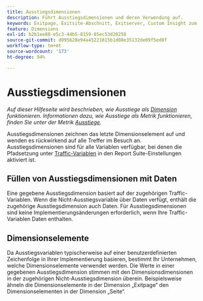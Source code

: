 ```yaml
---
title: Ausstiegsdimensionen
description: Führt Ausstiegsdimensionen und deren Verwendung auf.
keywords: Exitpage, Exitsite-Abschnitt, Exitserver, Custom Insight zum Exit
feature: Dimensions
exl-id: b2b1ee88-e5c3-44b5-8159-85ec53d20258
source-git-commit: d095628e94a45221815b1d08e35132de09f5ed8f
workflow-type: tm+mt
source-wordcount: '173'
ht-degree: 94%

---
```


# Ausstiegsdimensionen

*Auf dieser Hilfeseite wird beschrieben, wie Ausstiege als [Dimension](overview.md) funktionieren. Informationen dazu, wie Ausstiege als Metrik funktionieren, finden Sie unter der Metrik [Ausstiege](../metrics/exits.md).*

Ausstiegsdimensionen zeichnen das letzte Dimensionselement auf und wenden es rückwirkend auf alle Treffer im Besuch an. Ausstiegsdimensionen sind für alle Variablen verfügbar, bei denen die Pfadsetzung unter [Traffic-Variablen](/help/admin/admin/c-manage-report-suites/c-edit-report-suites/c-traffic-variables/traffic-var.md) in den Report Suite-Einstellungen aktiviert ist.

## Füllen von Ausstiegsdimensionen mit Daten

Eine gegebene Ausstiegsdimension basiert auf der zugehörigen Traffic-Variablen. Wenn die Nicht-Ausstiegsvariable über Daten verfügt, enthält die zugehörige Ausstiegsdimension auch Daten. Für Ausstiegsdimensionen sind keine Implementierungsänderungen erforderlich, wenn Ihre Traffic-Variablen Daten enthalten.

## Dimensionselemente

Da Ausstiegsvariablen typischerweise auf einer benutzerdefinierten Zeichenfolge in Ihrer Implementierung basieren, bestimmt Ihr Unternehmen, welche Dimensionselemente verwendet werden. Die Werte in einer gegebenen Ausstiegsdimension stimmen mit den Dimensionsdimensionen in der zugehörigen Nicht-Ausstiegsdimension überein. Beispielsweise ähneln die Dimensionselemente in der Dimension „Exitpage“ den Dimensionselementen in der Dimension „Seite“.
